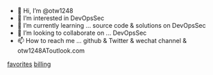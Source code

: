 - 👋 Hi, I’m @otw1248
- 👀 I’m interested in DevOpsSec
- 🌱 I’m currently learning ... source code & solutions on DevOpsSec
- 💞️ I’m looking to collaborate on ... DevOpsSec
- 📫 How to reach me ... github & Twitter & wechat channel & otw1248AToutlook.com 

[favorites](https://github.com/otw1248/otw1248/blob/main/favorites.md)  [billing](https://github.com/settings/billing)

<!---
otw1248/otw1248 is a ✨ special ✨ repository because its `README.md` (this file) appears on your GitHub profile.
You can click the Preview link to take a look at your changes.
--->
